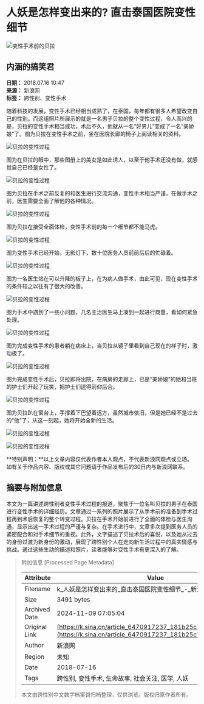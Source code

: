 # 人妖是怎样变出来的? 直击泰国医院变性细节

![变性手术前的贝拉](https://n.sinaimg.cn/sinacn10205/360/w180h180/20191010/0acc-ifrwayx3406277.jpg)

## 内涵的搞笑君

**日期：** 2018.07.16 10:47  
**来源：** 新浪网  
**标签：** 跨性别、变性手术  

随着科技的发展，变性手术已经相当成熟了，在泰国，每年都有很多人希望改变自己的性别。而这组照片所展示的就是一名男子贝拉的整个变性过程，令人高兴的是，贝拉的变性手术相当成功，术后不久，他就从一名“好男儿”变成了一名“美娇娘”了。图为贝拉在变性手术之前，坐在医院长廊的椅子上阅读相关的资料。

![贝拉的变性过程](http://k.sinaimg.cn/n/sinacn10/27/w564h263/20180716/f211-hfkffak3771597.png/w700d1q75cms.jpg)

图为在贝拉的眼中，那些图册上的美女是如此诱人，以至于他手术还没有做，就感觉自己已经是女性了。

![贝拉的变性过程](http://k.sinaimg.cn/n/sinacn10/124/w600h324/20180716/f83f-hfkffak3771728.png/w700d1q75cms.jpg)

图为贝拉在手术之前反复的和医生进行交流沟通，变性手术相当严谨，在做手术之前，医生需要全面了解他的各种情况。

![贝拉的变性过程](http://k.sinaimg.cn/n/sinacn10/114/w586h328/20180716/2f7f-hfkffak3771837.png/w700d1q75cms.jpg)

图为贝拉在接受全面体检，变性手术前的每一个细节都不能马虎。

![贝拉的变性过程](http://k.sinaimg.cn/n/sinacn10/146/w603h343/20180716/db2f-hfkffak3771960.png/w700d1q75cms.jpg)

图为变性手术已经开始，无影灯下，数十位医务人员前前后后的忙碌着。

![贝拉的变性过程](http://k.sinaimg.cn/n/sinacn10/180/w476h504/20180716/0cb3-hfkffak3772092.png/w700d1q75cms.jpg)

图为一名医生站在可以升降的板子上，在为病人做手术，由此可见，现在变性手术的条件较之以往有了很大的改善。

![贝拉的变性过程](http://k.sinaimg.cn/n/sinacn10/103/w574h329/20180716/d1d2-hfkffak3772233.png/w700d1q75cms.jpg)

图为手术中遇到了一些小问题，几名主治医生马上凑到一起进行商量，看如何紧急处理。

![贝拉的变性过程](http://k.sinaimg.cn/n/sinacn10/67/w555h312/20180716/e097-hfkffak3772375.png/w700d1q75cms.jpg)

图为完成变性手术的患者躺在病床上，当贝拉从镜子里看到自己现在的样子时，激动极了。

![贝拉的变性过程](http://k.sinaimg.cn/n/sinacn10/24/w478h346/20180716/4a4a-hfkffak3772482.png/w700d1q75cms.jpg)

图为完成变性手术后，贝拉即将出院，在病房的走廊上，已是“美娇娘”的她和当班的护士们开起了玩笑，把护士们逗得前仰后合。

![贝拉的变性过程](http://k.sinaimg.cn/n/sinacn10/181/w658h323/20180716/ab9a-hfkffak3772607.png/w700d1q75cms.jpg)

图为贝拉趴在窗台上，手撑着下巴望着远方，虽然城市依旧，但是她已经不是过去的“他”了，从这一刻起，她将开始全新的生活。

![贝拉的变性过程](http://k.sinaimg.cn/n/sinacn10/92/w596h296/20180716/8e42-hfkffak3772744.png/w700d1q75cms.jpg)

![贝拉的变性过程](http://k.sinaimg.cn/n/sinacn10/154/w627h327/20180716/7a29-hfkffak3772826.png/w700d1q75cms.jpg)

**特别声明：**以上文章内容仅代表作者本人观点，不代表新浪网观点或立场。如有关于作品内容、版权或其它问题请于作品发布后的30日内与新浪网联系。

## 摘要与附加信息

<!-- tcd_abstract -->
本文为一篇讲述跨性别者变性手术过程的报道，聚焦于一位名叫贝拉的男子在泰国进行变性手术的详细经历。文章通过一系列的照片展示了从手术前的准备到手术过程再到术后恢复的整个转变过程。贝拉在手术开始前进行了全面的体检与医生沟通，显示出这一手术过程的严谨与复杂。在手术进行中，文章多次提到医务人员的紧密配合和对手术细节的重视。此外，文字描述了贝拉术后的喜悦，以及她从过去的身份过渡为新身份的激动，展现了跨性别个人在走向新生活过程中的真实情感与挑战。通过这些生动的描述和照片，读者能够对变性手术有更深入的了解。
<!-- tcd_abstract_end -->

> 附加信息 [Processed Page Metadata]
>
> | Attribute       | Value                                  |
> |-----------------|----------------------------------------|
> | Filename        | k_人妖是怎样变出来的_直击泰国医院变性细节_-_新浪.md                             |
> | Size            | 3491 bytes                           |
> | Archived Date   | 2024-11-09 07:05:04                             |
> | Original Link   | [https://k.sina.cn/article_6470917237_181b25c75001009dfo.html](https://k.sina.cn/article_6470917237_181b25c75001009dfo.html)                       |
> | Author          | 新浪网                               |
> | Region          | 未知                               |
> | Date            | 2018-07-16                                 |
> | Tags            | 跨性别, 变性手术, 生命故事, 社会关注, 医学, 人妖                                 |
>
> 本文由跨性别中文数字档案馆归档整理，仅供浏览。版权归原作者所有。
>